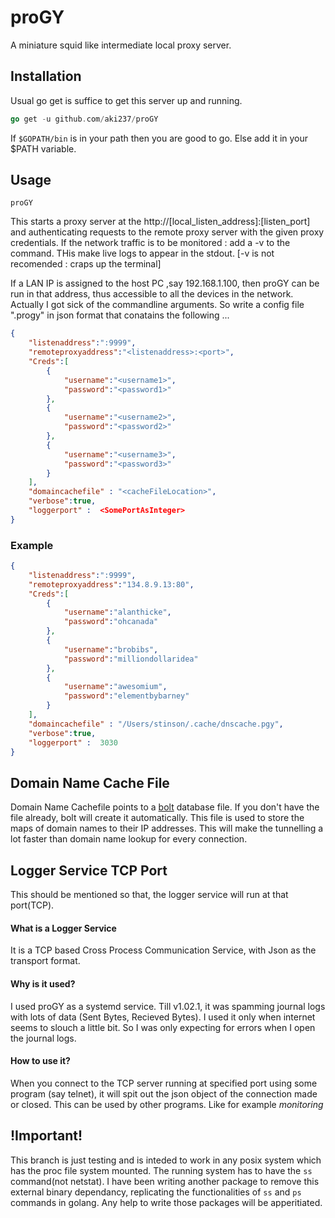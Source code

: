 # proGY
A miniature squid like intermediate local proxy server.

## Installation
Usual go get is suffice to get this server up and running.
```Go
go get -u github.com/aki237/proGY
```
If `$GOPATH/bin` is in your path then you are good to go. Else add it in your $PATH variable.

## Usage

```Shell
proGY
```

This starts a proxy server at the http://[local_listen_address]:[listen_port] and authenticating requests to the
remote proxy server with the given proxy credentials.
If the network traffic is to be monitored : add a -v to the command. THis make live logs to appear in the stdout.
[-v is not recomended : craps up the terminal]

If a LAN IP is assigned to the host PC ,say 192.168.1.100, then proGY can be run in that address, thus accessible
to all the devices in the network.
Actually I got sick of the commandline arguments. So write a config file ".progy" in json format that conatains the
following ...

```Json
{
    "listenaddress":":9999",
    "remoteproxyaddress":"<listenaddress>:<port>",
    "Creds":[
		{
			"username":"<username1>",
			"password":"<password1>"
		},
		{
			"username":"<username2>",
			"password":"<password2>"
		},
		{
			"username":"<username3>",
			"password":"<password3>"
		}
	],
	"domaincachefile" : "<cacheFileLocation>",
	"verbose":true,
	"loggerport" :  <SomePortAsInteger>
}
```

### Example 
```Json
{
    "listenaddress":":9999",
    "remoteproxyaddress":"134.8.9.13:80",
    "Creds":[
		{
			"username":"alanthicke",
			"password":"ohcanada"
		},
		{
			"username":"brobibs",
			"password":"milliondollaridea"
		},
		{
			"username":"awesomium",
			"password":"elementbybarney"
		}
    ],
	"domaincachefile" : "/Users/stinson/.cache/dnscache.pgy",
    "verbose":true,
    "loggerport" :  3030
}
```

## Domain Name Cache File
Domain Name Cachefile points to a [bolt](https://github.com/boltdb/bolt) database file. 
If you don't have the file already, bolt will create it automatically. This file is used to 
store the maps of domain names to their IP addresses. This will make the tunnelling a lot faster than
domain name lookup for every connection.

## Logger Service TCP Port
This should be mentioned so that, the logger service will run at that port(TCP).

#### What is a Logger Service

It is a TCP based Cross Process Communication Service, with Json as the transport format.

#### Why is it used?

I used proGY as a systemd service. Till v1.02.1, it was spamming journal logs with lots of data 
(Sent Bytes, Recieved Bytes). I used it only when internet seems to slouch a little bit. So I was only
expecting for errors when I open the journal logs.

#### How to use it?

When you connect to the TCP server running at specified port using some program (say telnet), it will spit out 
the json object of the connection made or closed. This can be used by other programs. Like for example *monitoring*

## !Important!
This branch is just testing and is inteded to work in any posix system which has the proc file system mounted.
The running system has to have the `ss` command(not netstat). I have been writing another package to remove this
external binary dependancy, replicating the functionalities of `ss` and `ps` commands in golang. Any help to
write those packages will be apperitiated.
